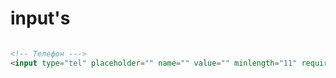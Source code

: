 # input's

```html

<!-- Телефон --->
<input type="tel" placeholder="" name="" value="" minlength="11" required="">
